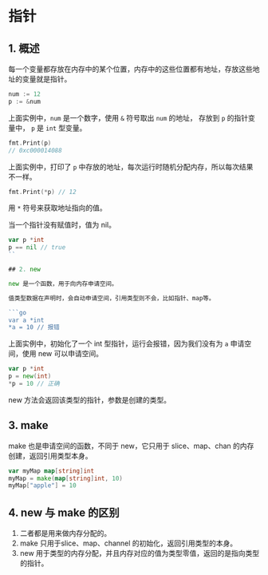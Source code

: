 # 指针

## 1. 概述

每一个变量都存放在内存中的某个位置，内存中的这些位置都有地址，存放这些地址的变量就是指针。

```go
num := 12
p := &num
```

上面实例中，`num` 是一个数字，使用 `&` 符号取出 `num` 的地址， 存放到 `p` 的指针变量中， `p` 是 `int` 型变量。

```go
fmt.Print(p) 
// 0xc000014088
```

上面实例中，打印了 `p` 中存放的地址，每次运行时随机分配内存，所以每次结果不一样。

```go
fmt.Print(*p) // 12
```

用 `*` 符号来获取地址指向的值。

当一个指针没有赋值时，值为 nil。

```go
var p *int
p == nil // true
``

## 2. new

new 是一个函数，用于向内存申请空间。

值类型数据在声明时，会自动申请空间，引用类型则不会，比如指针、map等。

```go
var a *int
*a = 10 // 报错
```

上面实例中，初始化了一个 int 型指针，运行会报错，因为我们没有为 `a` 申请空间，使用 new 可以申请空间。

```go
var p *int
p = new(int)
*p = 10 // 正确
```

new 方法会返回该类型的指针，参数是创建的类型。

## 3. make

make 也是申请空间的函数，不同于 new，它只用于 slice、map、chan 的内存创建，返回引用类型本身。

```go
var myMap map[string]int
myMap = make(map[string]int, 10)
myMap["apple"] = 10
```

## 4. new 与 make 的区别

1. 二者都是用来做内存分配的。
2. make 只用于slice、map、channel 的初始化，返回引用类型的本身。
3. new 用于类型的内存分配，并且内存对应的值为类型零值，返回的是指向类型的指针。

